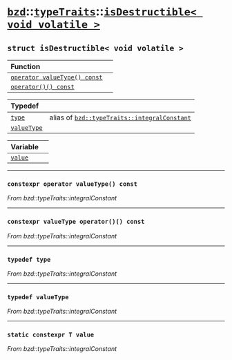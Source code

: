 # [`bzd`](../../../index.md)::[`typeTraits`](../../index.md)::[`isDestructible< void volatile >`](../index.md)

## `struct isDestructible< void volatile >`


|Function||
|:---|:---|
|[`operator valueType() const`](./index.md)||
|[`operator()() const`](./index.md)||

|Typedef||
|:---|:---|
|[`type`](./index.md)|alias of [`bzd::typeTraits::integralConstant`](../integralconstant/index.md)|
|[`valueType`](./index.md)||

|Variable||
|:---|:---|
|[`value`](./index.md)||
------
### `constexpr operator valueType() const`
*From bzd::typeTraits::integralConstant*


------
### `constexpr valueType operator()() const`
*From bzd::typeTraits::integralConstant*


------
### `typedef type`
*From bzd::typeTraits::integralConstant*


------
### `typedef valueType`
*From bzd::typeTraits::integralConstant*


------
### `static constexpr T value`
*From bzd::typeTraits::integralConstant*


